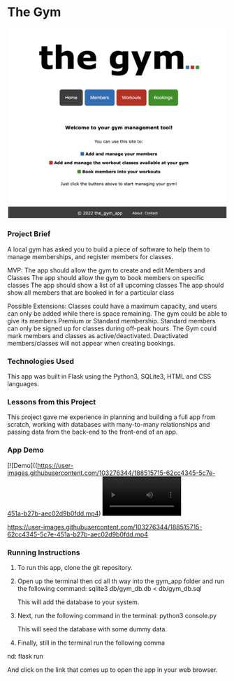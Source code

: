 # The Gym <br />

<p align="center">
<img src="images/homepage.png" width="500">
</p>

### Project Brief
A local gym has asked you to build a piece of software to help them to manage memberships, and register members for classes.

MVP:
The app should allow the gym to create and edit Members and Classes
The app should allow the gym to book members on specific classes
The app should show a list of all upcoming classes
The app should show all members that are booked in for a particular class

Possible Extensions:
Classes could have a maximum capacity, and users can only be added while there is space remaining.
The gym could be able to give its members Premium or Standard membership. Standard members can only be signed up for classes during off-peak hours.
The Gym could mark members and classes as active/deactivated. Deactivated members/classes will not appear when creating bookings.

### Technologies Used
This app was built in Flask using the Python3, SQLite3, HTML and CSS languages.

### Lessons from this Project
This project gave me experience in planning and building a full app from scratch, working with databases with many-to-many relationships and passing data from the back-end to the front-end of an app.

### App Demo
[![Demo]((https://user-images.githubusercontent.com/103276344/188515715-62cc4345-5c7e-451a-b27b-aec02d9b0fdd.mp4)
<video src="https://user-images.githubusercontent.com/103276344/188515715-62cc4345-5c7e-451a-b27b-aec02d9b0fdd.mp4" width=180/>

https://user-images.githubusercontent.com/103276344/188515715-62cc4345-5c7e-451a-b27b-aec02d9b0fdd.mp4


### Running Instructions
1. To run this app, clone the git repository.

2. Open up the terminal then cd all th way into the gym_app folder and run the following command:
      sqlite3 db/gym_db.db < db/gym_db.sql

   This will add the database to your system.

3. Next, run the following command in the terminal:
      python3 console.py
   
   This will seed the database with some dummy data.

4. Finally, still in the terminal run the following comma


nd:
      flask run

   And click on the link that comes up to open the app in your web browser.


